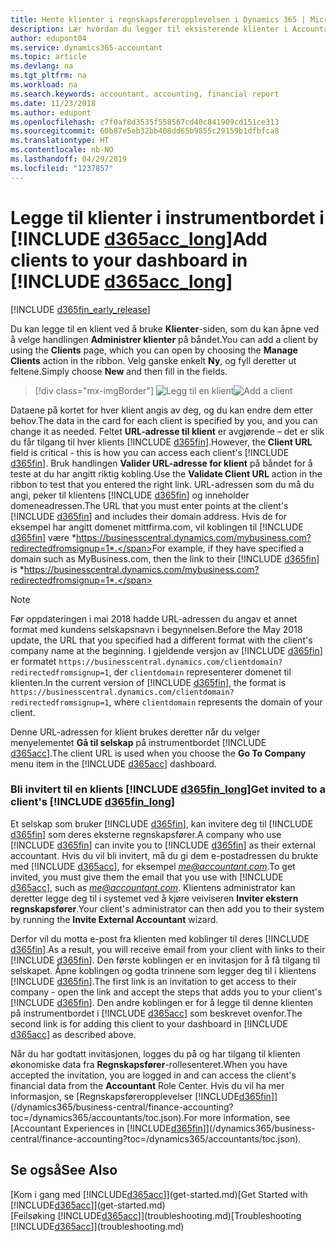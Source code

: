 ```yaml
---
title: Hente klienter i regnskapsføreropplevelsen i Dynamics 365 | Microsoft-dokumentasjon
description: Lær hvordan du legger til eksisterende klienter i Accountant Hub for Dynamics 365.
author: edupont04
ms.service: dynamics365-accountant
ms.topic: article
ms.devlang: na
ms.tgt_pltfrm: na
ms.workload: na
ms.search.keywords: accountant, accounting, financial report
ms.date: 11/23/2018
ms.author: edupont
ms.openlocfilehash: c7f0af8d3535f558567cd40c841909cd151ce313
ms.sourcegitcommit: 60b87e5eb32bb408dd65b9855c29159b1dfbfca8
ms.translationtype: HT
ms.contentlocale: nb-NO
ms.lasthandoff: 04/29/2019
ms.locfileid: "1237857"
---
```

# <a name="add-clients-to-your-dashboard-in-include-d365acclongincludesd365acclongmdmd"></a><span data-ttu-id="8a407-103">Legge til klienter i instrumentbordet i [!INCLUDE [d365acc_long](includes/d365acc_long_md.md)]</span><span class="sxs-lookup"><span data-stu-id="8a407-103">Add clients to your dashboard in [!INCLUDE [d365acc_long](includes/d365acc_long_md.md)]</span></span>
[!INCLUDE [d365fin_early_release](includes/d365fin_early_release.md.md)]

<span data-ttu-id="8a407-104">Du kan legge til en klient ved å bruke **Klienter**-siden, som du kan åpne ved å velge handlingen **Administrer klienter** på båndet.</span><span class="sxs-lookup"><span data-stu-id="8a407-104">You can add a client by using the **Clients** page, which you can open by choosing the **Manage Clients** action in the ribbon.</span></span> <span data-ttu-id="8a407-105">Velg ganske enkelt **Ny**, og fyll deretter ut feltene.</span><span class="sxs-lookup"><span data-stu-id="8a407-105">Simply choose **New** and then fill in the fields.</span></span>  

> [!div class="mx-imgBorder"]
> <span data-ttu-id="8a407-106">![Legg til en klient](./media/accountant-add-client/manage-client.png)</span><span class="sxs-lookup"><span data-stu-id="8a407-106">![Add a client](./media/accountant-add-client/manage-client.png)</span></span>

<span data-ttu-id="8a407-107">Dataene på kortet for hver klient angis av deg, og du kan endre dem etter behov.</span><span class="sxs-lookup"><span data-stu-id="8a407-107">The data in the card for each client is specified by you, and you can change it as needed.</span></span> <span data-ttu-id="8a407-108">Feltet **URL-adresse til klient** er avgjørende – det er slik du får tilgang til hver klients [!INCLUDE [d365fin](includes/d365fin_md.md)].</span><span class="sxs-lookup"><span data-stu-id="8a407-108">However, the **Client URL** field is critical - this is how you can access each client's [!INCLUDE [d365fin](includes/d365fin_md.md)].</span></span> <span data-ttu-id="8a407-109">Bruk handlingen **Valider URL-adresse for klient** på båndet for å teste at du har angitt riktig kobling.</span><span class="sxs-lookup"><span data-stu-id="8a407-109">Use the **Validate Client URL** action in the ribbon to test that you entered the right link.</span></span> <span data-ttu-id="8a407-110">URL-adressen som du må du angi, peker til klientens [!INCLUDE [d365fin](includes/d365fin_md.md)] og inneholder domeneadressen.</span><span class="sxs-lookup"><span data-stu-id="8a407-110">The URL that you must enter points at the client's [!INCLUDE [d365fin](includes/d365fin_md.md)] and includes their domain address.</span></span> <span data-ttu-id="8a407-111">Hvis de for eksempel har angitt domenet mittfirma.com, vil koblingen til [!INCLUDE [d365fin](includes/d365fin_md.md)] være *https://businesscentral.dynamics.com/mybusiness.com?redirectedfromsignup=1*.</span><span class="sxs-lookup"><span data-stu-id="8a407-111">For example, if they have specified a domain such as MyBusiness.com, then the link to their [!INCLUDE [d365fin](includes/d365fin_md.md)] is *https://businesscentral.dynamics.com/mybusiness.com?redirectedfromsignup=1*.</span></span>  

> [!NOTE]
>  <span data-ttu-id="8a407-112">Før oppdateringen i mai 2018 hadde URL-adressen du angav et annet format med kundens selskapsnavn i begynnelsen.</span><span class="sxs-lookup"><span data-stu-id="8a407-112">Before the May 2018 update, the URL that you specified had a different format with the client's company name at the beginning.</span></span> <span data-ttu-id="8a407-113">I gjeldende versjon av [!INCLUDE [d365fin](includes/d365fin_md.md)] er formatet ```https://businesscentral.dynamics.com/clientdomain?redirectedfromsignup=1```, der ```clientdomain``` representerer domenet til klienten.</span><span class="sxs-lookup"><span data-stu-id="8a407-113">In the current version of [!INCLUDE [d365fin](includes/d365fin_md.md)], the format is ```https://businesscentral.dynamics.com/clientdomain?redirectedfromsignup=1```, where ```clientdomain``` represents the domain of your client.</span></span>  

<span data-ttu-id="8a407-114">Denne URL-adressen for klient brukes deretter når du velger menyelementet **Gå til selskap** på instrumentbordet [!INCLUDE [d365acc](includes/d365acc_md.md)].</span><span class="sxs-lookup"><span data-stu-id="8a407-114">The client URL is used when you choose the **Go To Company** menu item in the [!INCLUDE [d365acc](includes/d365acc_md.md)] dashboard.</span></span>  

### <a name="get-invited-to-a-clients-include-d365finlongincludesd365finlongmdmd"></a><span data-ttu-id="8a407-115">Bli invitert til en klients [!INCLUDE [d365fin_long](includes/d365fin_long_md.md)]</span><span class="sxs-lookup"><span data-stu-id="8a407-115">Get invited to a client's [!INCLUDE [d365fin_long](includes/d365fin_long_md.md)]</span></span>
<span data-ttu-id="8a407-116">Et selskap som bruker [!INCLUDE [d365fin](includes/d365fin_md.md)], kan invitere deg til [!INCLUDE [d365fin](includes/d365fin_md.md)] som deres eksterne regnskapsfører.</span><span class="sxs-lookup"><span data-stu-id="8a407-116">A company who use [!INCLUDE [d365fin](includes/d365fin_md.md)] can invite you to [!INCLUDE [d365fin](includes/d365fin_md.md)] as their external accountant.</span></span> <span data-ttu-id="8a407-117">Hvis du vil bli invitert, må du gi dem e-postadressen du brukte med [!INCLUDE [d365acc](includes/d365acc_md.md)], for eksempel <em>me@accountant.com</em>.</span><span class="sxs-lookup"><span data-stu-id="8a407-117">To get invited, you must give them the email that you use with [!INCLUDE [d365acc](includes/d365acc_md.md)], such as <em>me@accountant.com</em>.</span></span> <span data-ttu-id="8a407-118">Klientens administrator kan deretter legge deg til i systemet ved å kjøre veiviseren **Inviter ekstern regnskapsfører**.</span><span class="sxs-lookup"><span data-stu-id="8a407-118">Your client's administrator can then add you to their system by running the **Invite External Accountant** wizard.</span></span>  

<span data-ttu-id="8a407-119">Derfor vil du motta e-post fra klienten med koblinger til deres [!INCLUDE [d365fin](includes/d365fin_md.md)].</span><span class="sxs-lookup"><span data-stu-id="8a407-119">As a result, you will receive email from your client with links to their [!INCLUDE [d365fin](includes/d365fin_md.md)].</span></span> <span data-ttu-id="8a407-120">Den første koblingen er en invitasjon for å få tilgang til selskapet. Åpne koblingen og godta trinnene som legger deg til i klientens [!INCLUDE [d365fin](includes/d365fin_md.md)].</span><span class="sxs-lookup"><span data-stu-id="8a407-120">The first link is an invitation to get access to their company - open the link and accept the steps that adds you to your client's [!INCLUDE [d365fin](includes/d365fin_md.md)].</span></span> <span data-ttu-id="8a407-121">Den andre koblingen er for å legge til denne klienten på instrumentbordet i [!INCLUDE [d365acc](includes/d365acc_md.md)] som beskrevet ovenfor.</span><span class="sxs-lookup"><span data-stu-id="8a407-121">The second link is for adding this client to your dashboard in [!INCLUDE [d365acc](includes/d365acc_md.md)] as described above.</span></span>  

<span data-ttu-id="8a407-122">Når du har godtatt invitasjonen, logges du på og har tilgang til klienten økonomiske data fra **Regnskapsfører**-rollesenteret.</span><span class="sxs-lookup"><span data-stu-id="8a407-122">When you have accepted the invitation, you are logged in and can access the client's financial data from the **Accountant** Role Center.</span></span> <span data-ttu-id="8a407-123">Hvis du vil ha mer informasjon, se [Regnskapsføreropplevelser [!INCLUDE[d365fin](includes/d365fin_md.md)]](/dynamics365/business-central/finance-accounting?toc=/dynamics365/accountants/toc.json).</span><span class="sxs-lookup"><span data-stu-id="8a407-123">For more information, see [Accountant Experiences in [!INCLUDE[d365fin](includes/d365fin_md.md)]](/dynamics365/business-central/finance-accounting?toc=/dynamics365/accountants/toc.json).</span></span>  

## <a name="see-also"></a><span data-ttu-id="8a407-124">Se også</span><span class="sxs-lookup"><span data-stu-id="8a407-124">See Also</span></span>
<span data-ttu-id="8a407-125">[Kom i gang med [!INCLUDE[d365acc](includes/d365acc_md.md)]](get-started.md)</span><span class="sxs-lookup"><span data-stu-id="8a407-125">[Get Started with [!INCLUDE[d365acc](includes/d365acc_md.md)]](get-started.md)</span></span>  
<span data-ttu-id="8a407-126">[Feilsøking [!INCLUDE[d365acc](includes/d365acc_md.md)]](troubleshooting.md)</span><span class="sxs-lookup"><span data-stu-id="8a407-126">[Troubleshooting [!INCLUDE[d365acc](includes/d365acc_md.md)]](troubleshooting.md)</span></span>  
